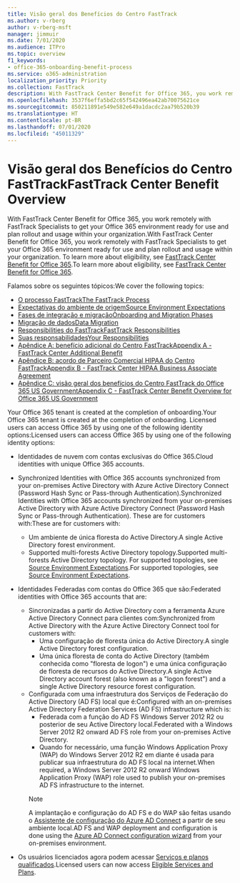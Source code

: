 ```yaml
---
title: Visão geral dos Benefícios do Centro FastTrack
ms.author: v-rberg
author: v-rberg-msft
manager: jimmuir
ms.date: 7/01/2020
ms.audience: ITPro
ms.topic: overview
f1_keywords:
- office-365-onboarding-benefit-process
ms.service: o365-administration
localization_priority: Priority
ms.collection: FastTrack
description: With FastTrack Center Benefit for Office 365, you work remotely with FastTrack Specialists to get your Office 365 environment ready for use and plan rollout and usage within your organization. To learn more about eligibility, see FastTrack Center Benefit for Office 365.
ms.openlocfilehash: 3537f6effa5bd2c65f542496ea42ab70075621ce
ms.sourcegitcommit: 850211891e549e582e649a1dacdc2aa79b520b39
ms.translationtype: HT
ms.contentlocale: pt-BR
ms.lasthandoff: 07/01/2020
ms.locfileid: "45011329"
---
```

# <a name="fasttrack-center-benefit-overview"></a><span data-ttu-id="e3717-104">Visão geral dos Benefícios do Centro FastTrack</span><span class="sxs-lookup"><span data-stu-id="e3717-104">FastTrack Center Benefit Overview</span></span>

<span data-ttu-id="e3717-105">With FastTrack Center Benefit for Office 365, you work remotely with FastTrack Specialists to get your Office 365 environment ready for use and plan rollout and usage within your organization.</span><span class="sxs-lookup"><span data-stu-id="e3717-105">With FastTrack Center Benefit for Office 365, you work remotely with FastTrack Specialists to get your Office 365 environment ready for use and plan rollout and usage within your organization.</span></span> <span data-ttu-id="e3717-106">To learn more about eligibility, see [FastTrack Center Benefit for Office 365](O365-fasttrack-benefit-for-office-365.md).</span><span class="sxs-lookup"><span data-stu-id="e3717-106">To learn more about eligibility, see [FastTrack Center Benefit for Office 365](O365-fasttrack-benefit-for-office-365.md).</span></span>
  
<span data-ttu-id="e3717-107">Falamos sobre os seguintes tópicos:</span><span class="sxs-lookup"><span data-stu-id="e3717-107">We cover the following topics:</span></span>
- [<span data-ttu-id="e3717-108">O processo FastTrack</span><span class="sxs-lookup"><span data-stu-id="e3717-108">The FastTrack Process</span></span>](O365-fasttrack-process.md) 
- [<span data-ttu-id="e3717-109">Expectativas do ambiente de origem</span><span class="sxs-lookup"><span data-stu-id="e3717-109">Source Environment Expectations</span></span>](O365-source-environment-expectations.md)
- [<span data-ttu-id="e3717-110">Fases de integração e migração</span><span class="sxs-lookup"><span data-stu-id="e3717-110">Onboarding and Migration Phases</span></span>](O365-onboarding-and-migration.md)
- [<span data-ttu-id="e3717-111">Migração de dados</span><span class="sxs-lookup"><span data-stu-id="e3717-111">Data Migration</span></span>](O365-data-migration.md)
- [<span data-ttu-id="e3717-112">Responsibilities do FastTrack</span><span class="sxs-lookup"><span data-stu-id="e3717-112">FastTrack Responsibilities</span></span>](O365-fasttrack-responsibilities.md)
- [<span data-ttu-id="e3717-113">Suas responsabilidades</span><span class="sxs-lookup"><span data-stu-id="e3717-113">Your Responsibilities</span></span>](O365-your-responsibilities.md) 
- [<span data-ttu-id="e3717-114">Apêndice A: benefício adicional do Centro FastTrack</span><span class="sxs-lookup"><span data-stu-id="e3717-114">Appendix A - FastTrack Center Additional Benefit</span></span>](O365-fasttrack-additional-benefits.md)
- [<span data-ttu-id="e3717-115">Apêndice B: acordo de Parceiro Comercial HIPAA do Centro FastTrack</span><span class="sxs-lookup"><span data-stu-id="e3717-115">Appendix B - FastTrack Center HIPAA Business Associate Agreement</span></span>](O365-hipaa-business-associate-agreement.md)
- [<span data-ttu-id="e3717-116">Apêndice C: visão geral dos benefícios do Centro FastTrack do Office 365 US Government</span><span class="sxs-lookup"><span data-stu-id="e3717-116">Appendix C - FastTrack Center Benefit Overview for Office 365 US Government</span></span>](US-Gov-appendix-overview.md)
    
<span data-ttu-id="e3717-117">Your Office 365 tenant is created at the completion of onboarding.</span><span class="sxs-lookup"><span data-stu-id="e3717-117">Your Office 365 tenant is created at the completion of onboarding.</span></span> <span data-ttu-id="e3717-118">Licensed users can access Office 365 by using one of the following identity options:</span><span class="sxs-lookup"><span data-stu-id="e3717-118">Licensed users can access Office 365 by using one of the following identity options:</span></span>
- <span data-ttu-id="e3717-119">Identidades de nuvem com contas exclusivas do Office 365.</span><span class="sxs-lookup"><span data-stu-id="e3717-119">Cloud identities with unique Office 365 accounts.</span></span>
- <span data-ttu-id="e3717-120">Synchronized Identities with Office 365 accounts synchronized from your on-premises Active Directory with Azure Active Directory Connect (Password Hash Sync or Pass-through Authentication).</span><span class="sxs-lookup"><span data-stu-id="e3717-120">Synchronized Identities with Office 365 accounts synchronized from your on-premises Active Directory with Azure Active Directory Connect (Password Hash Sync or Pass-through Authentication).</span></span> <span data-ttu-id="e3717-121">These are for customers with:</span><span class="sxs-lookup"><span data-stu-id="e3717-121">These are for customers with:</span></span>
  - <span data-ttu-id="e3717-122">Um ambiente de única floresta do Active Directory.</span><span class="sxs-lookup"><span data-stu-id="e3717-122">A single Active Directory forest environment.</span></span>
  - <span data-ttu-id="e3717-123">Supported multi-forests Active Directory topology.</span><span class="sxs-lookup"><span data-stu-id="e3717-123">Supported multi-forests Active Directory topology.</span></span> <span data-ttu-id="e3717-124">For supported topologies, see [Source Environment Expectations](O365-source-environment-expectations.md).</span><span class="sxs-lookup"><span data-stu-id="e3717-124">For supported topologies, see [Source Environment Expectations](O365-source-environment-expectations.md).</span></span>
- <span data-ttu-id="e3717-125">Identidades Federadas com contas do Office 365 que são:</span><span class="sxs-lookup"><span data-stu-id="e3717-125">Federated identities with Office 365 accounts that are:</span></span>
  - <span data-ttu-id="e3717-126">Sincronizadas a partir do Active Directory com a ferramenta Azure Active Directory Connect para clientes com:</span><span class="sxs-lookup"><span data-stu-id="e3717-126">Synchronized from Active Directory with the Azure Active Directory Connect tool for customers with:</span></span>
      - <span data-ttu-id="e3717-127">Uma configuração de floresta única do Active Directory.</span><span class="sxs-lookup"><span data-stu-id="e3717-127">A single Active Directory forest configuration.</span></span>
      - <span data-ttu-id="e3717-128">Uma única floresta de conta do Active Directory (também conhecida como "floresta de logon") e uma única configuração de floresta de recursos do Active Directory.</span><span class="sxs-lookup"><span data-stu-id="e3717-128">A single Active Directory account forest (also known as a "logon forest") and a single Active Directory resource forest configuration.</span></span>
  - <span data-ttu-id="e3717-129">Configurada com uma infraestrutura dos Serviços de Federação do Active Directory (AD FS) local que é:</span><span class="sxs-lookup"><span data-stu-id="e3717-129">Configured with an on-premises Active Directory Federation Services (AD FS) infrastructure which is:</span></span>
      - <span data-ttu-id="e3717-130">Federada com a função do AD FS Windows Server 2012 R2 ou posterior de seu Active Directory local.</span><span class="sxs-lookup"><span data-stu-id="e3717-130">Federated with a Windows Server 2012 R2 onward AD FS role from your on-premises Active Directory.</span></span>
      - <span data-ttu-id="e3717-131">Quando for necessário, uma função Windows Application Proxy (WAP) do Windows Server 2012 R2 em diante é usada para publicar sua infraestrutura do AD FS local na internet.</span><span class="sxs-lookup"><span data-stu-id="e3717-131">When required, a Windows Server 2012 R2 onward Windows Application Proxy (WAP) role used to publish your on-premises AD FS infrastructure to the internet.</span></span>
    > [!NOTE]
    > <span data-ttu-id="e3717-132">A implantação e configuração do AD FS e do WAP são feitas usando o [Assistente de configuração do Azure AD Connect](https://go.microsoft.com/fwlink/?linkid=844794) a partir de seu ambiente local.</span><span class="sxs-lookup"><span data-stu-id="e3717-132">AD FS and WAP deployment and configuration is done using the [Azure AD Connect configuration wizard](https://go.microsoft.com/fwlink/?linkid=844794) from your on-premises environment.</span></span> 
  
- <span data-ttu-id="e3717-133">Os usuários licenciados agora podem acessar [Serviços e planos qualificados](M365-eligible-services-and-plans.md).</span><span class="sxs-lookup"><span data-stu-id="e3717-133">Licensed users can now access [Eligible Services and Plans](M365-eligible-services-and-plans.md).</span></span>

